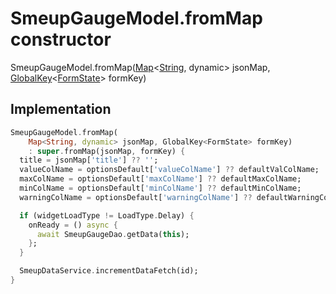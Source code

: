 


# SmeupGaugeModel.fromMap constructor







SmeupGaugeModel.fromMap([Map](https://api.flutter.dev/flutter/dart-core/Map-class.html)&lt;[String](https://api.flutter.dev/flutter/dart-core/String-class.html), dynamic> jsonMap, [GlobalKey](https://api.flutter.dev/flutter/widgets/GlobalKey-class.html)&lt;[FormState](https://api.flutter.dev/flutter/widgets/FormState-class.html)> formKey)





## Implementation

```dart
SmeupGaugeModel.fromMap(
    Map<String, dynamic> jsonMap, GlobalKey<FormState> formKey)
    : super.fromMap(jsonMap, formKey) {
  title = jsonMap['title'] ?? '';
  valueColName = optionsDefault['valueColName'] ?? defaultValColName;
  maxColName = optionsDefault['maxColName'] ?? defaultMaxColName;
  minColName = optionsDefault['minColName'] ?? defaultMinColName;
  warningColName = optionsDefault['warningColName'] ?? defaultWarningColName;

  if (widgetLoadType != LoadType.Delay) {
    onReady = () async {
      await SmeupGaugeDao.getData(this);
    };
  }

  SmeupDataService.incrementDataFetch(id);
}
```







